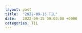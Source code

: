 ```yaml
---
layout: post
title:  "2022-09-15 TIL"
date:   2022-09-15 09:00:00 +0900
categories: TIL
---
```


<span style="color:green">  </span>
=====================================================





